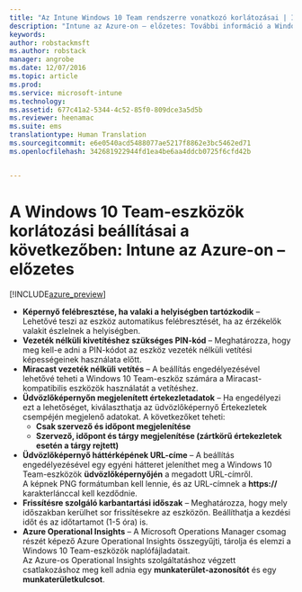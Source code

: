 ```yaml
---
title: "Az Intune Windows 10 Team rendszerre vonatkozó korlátozásai | Intune az Azure-on – előzetes | Microsoft Docs"
description: "Intune az Azure-on – előzetes: További információ a Windows 10 Team-eszközökre vonatkozó korlátozásokról."
keywords: 
author: robstackmsft
ms.author: robstack
manager: angrobe
ms.date: 12/07/2016
ms.topic: article
ms.prod: 
ms.service: microsoft-intune
ms.technology: 
ms.assetid: 677c41a2-5344-4c52-85f0-809dce3a5d5b
ms.reviewer: heenamac
ms.suite: ems
translationtype: Human Translation
ms.sourcegitcommit: e6e0540acd5488077ae5217f8862e3bc5462ed71
ms.openlocfilehash: 342681922944fd1ea4be6aa4ddcb0725f6cfd42b


---
```


# <a name="windows-10-team-device-restriction-settings-in-intune-azure-preview"></a>A Windows 10 Team-eszközök korlátozási beállításai a következőben: Intune az Azure-on – előzetes

[!INCLUDE[azure_preview](../includes/azure_preview.md)]

- **Képernyő felébresztése, ha valaki a helyiségben tartózkodik** – Lehetővé teszi az eszköz automatikus felébresztését, ha az érzékelők valakit észlelnek a helyiségben.
- **Vezeték nélküli kivetítéshez szükséges PIN-kód** – Meghatározza, hogy meg kell-e adni a PIN-kódot az eszköz vezeték nélküli vetítési képességeinek használata előtt.
- **Miracast vezeték nélküli vetítés** – A beállítás engedélyezésével lehetővé teheti a Windows 10 Team-eszköz számára a Miracast-kompatibilis eszközök használatát a vetítéshez.
- **Üdvözlőképernyőn megjelenített értekezletadatok** – Ha engedélyezi ezt a lehetőséget, kiválaszthatja az üdvözlőképernyő Értekezletek csempéjén megjelenő adatokat. A következőket teheti:
    - **Csak szervező és időpont megjelenítése**
    - **Szervező, időpont és tárgy megjelenítése (zártkörű értekezletek esetén a tárgy rejtett)**
- **Üdvözlőképernyő háttérképének URL-címe** – A beállítás engedélyezésével egy egyéni hátteret jeleníthet meg a Windows 10 Team-eszközök **üdvözlőképernyőjén** a megadott URL-címről.<br>A képnek PNG formátumban kell lennie, és az URL-címnek a **https://** karakterlánccal kell kezdődnie.
- **Frissítésre szolgáló karbantartási időszak** – Meghatározza, hogy mely időszakban kerülhet sor frissítésekre az eszközön. Beállíthatja a kezdési időt és az időtartamot (1-5 óra) is.
- **Azure Operational Insights** – A Microsoft Operations Manager csomag részét képező Azure Operational Insights összegyűjti, tárolja és elemzi a Windows 10 Team-eszközök naplófájladatait.<br>Az Azure-os Operational Insights szolgáltatáshoz végzett csatlakozáshoz meg kell adnia egy **munkaterület-azonosítót** és egy **munkaterületkulcsot**.



<!--HONumber=Feb17_HO1-->


